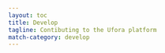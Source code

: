 ```yaml
---
layout: toc
title: Develop
tagline: Contibuting to the Ufora platform
match-category: develop
---
```


